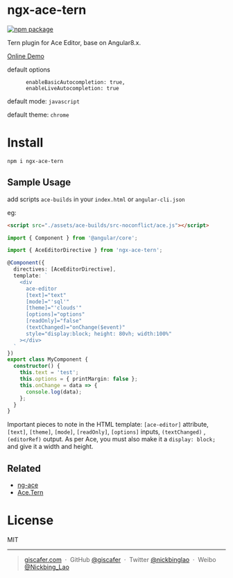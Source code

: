 # ngx-ace-tern

[![npm package](https://img.shields.io/npm/v/ngx-ace-tern.svg)](https://www.npmjs.org/package/ngx-ace-tern)

Tern plugin for Ace Editor, base on Angular8.x.

[Online Demo](http://giscafer.github.io/ngx-ace-tern/)

default options

```
      enableBasicAutocompletion: true,
      enableLiveAutocompletion: true
```

default mode: `javascript`

default theme: `chrome`

# Install

`npm i ngx-ace-tern`

## Sample Usage

add scripts `ace-builds` in your `index.html` or `angular-cli.json`

eg:

```html
<script src="./assets/ace-builds/src-noconflict/ace.js"></script>
```

```ts
import { Component } from '@angular/core';

import { AceEditorDirective } from 'ngx-ace-tern';

@Component({
  directives: [AceEditorDirective],
  template: `
    <div
      ace-editor
      [text]="text"
      [mode]="'sql'"
      [theme]="'clouds'"
      [options]="options"
      [readOnly]="false"
      (textChanged)="onChange($event)"
      style="display:block; height: 80vh; width:100%"
    ></div>
  `
})
export class MyComponent {
  constructor() {
    this.text = 'test';
    this.options = { printMargin: false };
    this.onChange = data => {
      console.log(data);
    };
  }
}
```

Important pieces to note in the HTML template: `[ace-editor]` attribute, `[text]`, `[theme]`, `[mode]`, `[readOnly]`, `[options]` inputs, `(textChanged)` ,`(editorRef)` output. As per Ace, you must also make it a `display: block;` and give it a width and height.

## Related

- [ng-ace](https://github.com/giscafer/ng-ace)
- [Ace.Tern](https://github.com/sevin7676/Ace.Tern)

# License

MIT

---

> [giscafer.com](http://giscafer.com) &nbsp;&middot;&nbsp;
> GitHub [@giscafer](https://github.com/giscafer) &nbsp;&middot;&nbsp;
> Twitter [@nickbinglao](https://twitter.com/nickbinglao) &nbsp;&middot;&nbsp;
> Weibo [@Nickbing_Lao](https://weibo.com/laohoubin)
